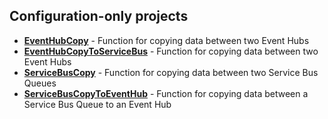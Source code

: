 ## Configuration-only projects

   * **[EventHubCopy](EventHubCopy)** - Function for copying data between two Event Hubs
   * **[EventHubCopyToServiceBus](EventHubCopyToServiceBus)** - Function for copying data between two Event Hubs
   * **[ServiceBusCopy](ServiceBusCopy)** - Function for copying data between two Service Bus Queues
   * **[ServiceBusCopyToEventHub](ServiceBusCopyToEventHub)** - Function for copying data between a Service Bus Queue to an Event Hub